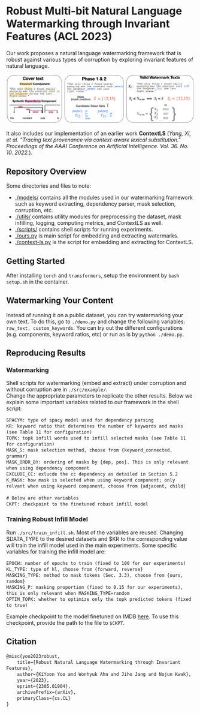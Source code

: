 # Robust Multi-bit Natural Language Watermarking through Invariant Features (ACL 2023)
Our work proposes a natural language watermarking framework that is robust against various types of corruption by 
exploring invariant features of natural language. 

![Figure1](visualization/fig/fig1.png)

It also includes our implementation of an earlier work **ContextLS** 
(*Yang, Xi, et al. "Tracing text provenance via context-aware lexical substitution." 
Proceedings of the AAAI Conference on Artificial Intelligence. Vol. 36. No. 10. 2022.*).

## Repository Overview
Some directories and files to note: 
- [./models/](models) contains all the modules used in our watermarking framework such as 
keyword extracting, dependency parser, mask selection, corruption, etc.
- [./utils/](utils) contains utility modules for preprocessing the dataset, mask infilling, 
logging, computing metrics, and ContextLS as well. 
- [./scripts/](scripts) contains shell scripts for running experiments.
- [./ours.py](ours.py) is main script for embedding and extracting watermarks. 
- [./context-ls.py](context-ls.py) is the script for embedding and extracting for ContextLS.


## Getting Started 
After installing `torch` and `transformers`, setup the environment by 
`bash setup.sh` in the container. <br>


## Watermarking Your Content
Instead of running it on a public dataset, you can try watermarking your own text.
To do this, go to `./demo.py` and change the following variables:
`
raw_text, custom_keywords
`.
You can try out the different configurations (e.g. components, keyword ratios, etc)
or run as is by `python ./demo.py`.

## Reproducing Results
### Watermarking
Shell scripts for watermarking (embed and extract) under corruption and without corruption 
are in `./src/example/`.<br />
Change the appropriate parameters to replicate the other results. 
Below we explain some important variables related to our framework in the shell script: <br>
```
SPACYM: type of spacy model used for dependency parsing
KR: keyword ratio that determines the number of keywords and masks (see Table 11 for configuration)
TOPK: topk infill words used to infill selected masks (see Table 11 for configuration)
MASK_S: mask selection method, choose from {keyword_connected, grammar}
MASK_ORDR_BY: ordering of masks by {dep, pos}. This is only relevant when using dependency component
EXCLUDE_CC: exlucde the cc dependency as detailed in Section 5.2
K_MASK: how mask is selected when using keyword component; only relvant when using keyword component, choose from {adjacent, child} 

# Below are other variables
CKPT: checkpoint to the finetuned robust infill model 
```
### Training Robust Infill Model 
Run `./src/train_infill.sh`. Most of the variables are reused. Changing $DATA_TYPE to the desired datasets
and $KR to the corresponding value will train the infill model used in the main experiments.
Some specific variables for training the infill model are:
```
EPOCH: number of epochs to train (fixed to 100 for our experiments)
KL_TYPE: type of kl, choose from {forward, reverse}
MASKING_TYPE: method to mask tokens (Sec. 3.3), choose from {ours, random}
MASKING_P: masking proportion (fixed to 0.15 for our experiments), this is only relevant when MASKING_TYPE=random
OPTIM_TOPK: whether to optimize only the topk predicted tokens (fixed to true) 
```

Example checkpoint to the model finetuned on IMDB [here](https://drive.google.com/file/d/1Tibqqm5QnkDAM6mPqcqKiqfN1K3k5fpE/view?usp=share_link).
To use this checkpoint, provide the path to the file to `$CKPT`.



## Citation 
```
@misc{yoo2023robust,
    title={Robust Natural Language Watermarking through Invariant Features},
    author={KiYoon Yoo and Wonhyuk Ahn and Jiho Jang and Nojun Kwak},
    year={2023},
    eprint={2305.01904},
    archivePrefix={arXiv},
    primaryClass={cs.CL}
}
```
